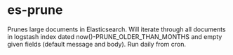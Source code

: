 es-prune
========

Prunes large documents in Elasticsearch. Will iterate through all documents in logstash index dated now()-PRUNE_OLDER_THAN_MONTHS and empty 
given fields (default message and body). Run daily from cron.
